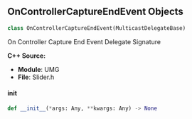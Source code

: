 ## OnControllerCaptureEndEvent Objects

```python
class OnControllerCaptureEndEvent(MulticastDelegateBase)
```

On Controller Capture End Event  Delegate Signature

**C++ Source:**

- **Module**: UMG
- **File**: Slider.h

<a id="unreal.OnControllerCaptureEndEvent.__init__"></a>

#### __init__

```python
def __init__(*args: Any, **kwargs: Any) -> None
```

<a id="unreal.OnDragDropMulticast"></a>